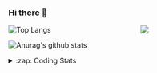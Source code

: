 ### Hi there 👋

<!--
**tao8687/tao8687** is a ✨ _special_ ✨ repository because its `README.md` (this file) appears on your GitHub profile.

Here are some ideas to get you started:

- 🔭 I’m currently working on ...
- 🌱 I’m currently learning ...
- 👯 I’m looking to collaborate on ...
- 🤔 I’m looking for help with ...
- 💬 Ask me about ...
- 📫 How to reach me: ...
- 😄 Pronouns: ...
- ⚡ Fun fact: ...
-->

<img align='right' src="https://media.giphy.com/media/M9gbBd9nbDrOTu1Mqx/giphy.gif" width="240">

  
![Top Langs](https://github-readme-stats.vercel.app/api/top-langs/?username=tao8687&layout=compact&title_color=23238E&text_color=A67D3D)

![Anurag's github stats](https://github-readme-stats.vercel.app/api?username=tao8687&show_icons=true&&text_color=A67D3D&title_color=23238E&show_icons=false&count_private=true&hide=stars)

<details>
  <summary>:zap: Coding Stats</summary>
  <br>
    
<!--START_SECTION:waka-->
![Code Time](http://img.shields.io/badge/Code%20Time-1%2C369%20hrs%2033%20mins-blue)

![Profile Views](http://img.shields.io/badge/Profile%20Views-26-blue)

**🐱 My GitHub Data** 

> 📦 1.5 MB Used in GitHub's Storage 
 > 
> 🏆 301 Contributions in the Year 2023
 > 
> 🚫 Not Opted to Hire
 > 
> 📜 50 Public Repositories 
 > 
> 🔑 22 Private Repositories 
 > 
**I'm an Early 🐤** 

```text
🌞 Morning                1172 commits        █████████████████████░░░░   85.17 % 
🌆 Daytime                84 commits          ██░░░░░░░░░░░░░░░░░░░░░░░   06.10 % 
🌃 Evening                116 commits         ██░░░░░░░░░░░░░░░░░░░░░░░   08.43 % 
🌙 Night                  4 commits           ░░░░░░░░░░░░░░░░░░░░░░░░░   00.29 % 
```
📅 **I'm Most Productive on Wednesday** 

```text
Monday                   198 commits         ████░░░░░░░░░░░░░░░░░░░░░   14.39 % 
Tuesday                  185 commits         ███░░░░░░░░░░░░░░░░░░░░░░   13.44 % 
Wednesday                250 commits         █████░░░░░░░░░░░░░░░░░░░░   18.17 % 
Thursday                 176 commits         ███░░░░░░░░░░░░░░░░░░░░░░   12.79 % 
Friday                   194 commits         ████░░░░░░░░░░░░░░░░░░░░░   14.10 % 
Saturday                 189 commits         ███░░░░░░░░░░░░░░░░░░░░░░   13.74 % 
Sunday                   184 commits         ███░░░░░░░░░░░░░░░░░░░░░░   13.37 % 
```


📊 **This Week I Spent My Time On** 

```text
🕑︎ Time Zone: Asia/Shanghai

💬 Programming Languages: 
Python                   1 hr 12 mins        ██████████████████░░░░░░░   71.24 % 
Other                    14 mins             ████░░░░░░░░░░░░░░░░░░░░░   14.48 % 
Markdown                 14 mins             ████░░░░░░░░░░░░░░░░░░░░░   14.28 % 

🔥 Editors: 
VS Code                  1 hr 41 mins        █████████████████████████   100.00 % 

🐱‍💻 Projects: 
Unknown Project          1 hr 26 mins        █████████████████████░░░░   85.72 % 
tensorrt                 14 mins             ████░░░░░░░░░░░░░░░░░░░░░   14.28 % 

💻 Operating System: 
Linux                    1 hr 41 mins        █████████████████████████   100.00 % 
```

**I Mostly Code in Python** 

```text
Python                   9 repos             ████████░░░░░░░░░░░░░░░░░   31.03 % 
C++                      7 repos             ██████░░░░░░░░░░░░░░░░░░░   24.14 % 
JavaScript               2 repos             ██░░░░░░░░░░░░░░░░░░░░░░░   06.90 % 
Batchfile                1 repo              █░░░░░░░░░░░░░░░░░░░░░░░░   03.45 % 
HTML                     1 repo              █░░░░░░░░░░░░░░░░░░░░░░░░   03.45 % 
```



**Timeline**

![Lines of Code chart](https://raw.githubusercontent.com/tao8687/tao8687/master/assets/bar_graph.png)


 Last Updated on 27/10/2023 01:09:34 UTC
<!--END_SECTION:waka-->
</details>
